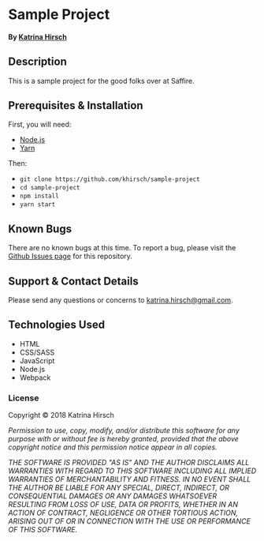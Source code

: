 # Sample Project

#### By [Katrina Hirsch](https://github.com/khirsch)

## Description

This is a sample project for the good folks over at Saffire.

## Prerequisites & Installation

First, you will need:
* [Node.js](http://nodejs.org)
* [Yarn](https://yarnpkg.com/)

Then:
* `git clone https://github.com/khirsch/sample-project`
* `cd sample-project`
* `npm install`
* `yarn start`

## Known Bugs

There are no known bugs at this time. To report a bug, please visit the [Github Issues page](https://github.com/khirsch/sample-project/issues) for this repository.

## Support & Contact Details

Please send any questions or concerns to katrina.hirsch@gmail.com.

## Technologies Used

* HTML
* CSS/SASS
* JavaScript
* Node.js
* Webpack

### License

Copyright &copy; 2018 Katrina Hirsch

_Permission to use, copy, modify, and/or distribute this software for any purpose with or without fee is hereby granted, provided that the above copyright notice and this permission notice appear in all copies._

_THE SOFTWARE IS PROVIDED "AS IS" AND THE AUTHOR DISCLAIMS ALL WARRANTIES WITH REGARD TO THIS SOFTWARE INCLUDING ALL IMPLIED WARRANTIES OF MERCHANTABILITY AND FITNESS. IN NO EVENT SHALL THE AUTHOR BE LIABLE FOR ANY SPECIAL, DIRECT, INDIRECT, OR CONSEQUENTIAL DAMAGES OR ANY DAMAGES WHATSOEVER RESULTING FROM LOSS OF USE, DATA OR PROFITS, WHETHER IN AN ACTION OF CONTRACT, NEGLIGENCE OR OTHER TORTIOUS ACTION, ARISING OUT OF OR IN CONNECTION WITH THE USE OR PERFORMANCE OF THIS SOFTWARE._
